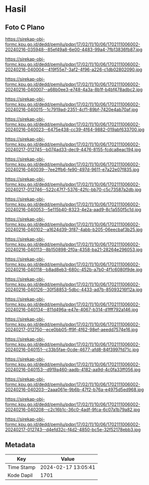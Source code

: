 # Hasil

## Foto C Plano

https://sirekap-obj-formc.kpu.go.id/dedd/pemilu/pdpr/17/02/11/10/06/1702111006002-20240216-035948--85ef49a8-6e00-4483-99a4-7fb13836fb87.jpg

https://sirekap-obj-formc.kpu.go.id/dedd/pemilu/pdpr/17/02/11/10/06/1702111006002-20240216-040004--419f55e7-3af2-4f96-a226-c1db02802090.jpg

https://sirekap-obj-formc.kpu.go.id/dedd/pemilu/pdpr/17/02/11/10/06/1702111006002-20240216-040007--a68b0ee3-e748-4a3a-8b1f-b4bf478adbc2.jpg

https://sirekap-obj-formc.kpu.go.id/dedd/pemilu/pdpr/17/02/11/10/06/1702111006002-20240216-040015--1c7919ad-2351-4cf1-89bf-7420e4ab70af.jpg

https://sirekap-obj-formc.kpu.go.id/dedd/pemilu/pdpr/17/02/11/10/06/1702111006002-20240216-040023--6475e438-cc39-4f64-9882-019abf633700.jpg

https://sirekap-obj-formc.kpu.go.id/dedd/pemilu/pdpr/17/02/11/10/06/1702111006002-20240217-012745--b074ad33-dec9-4476-8155-fcdca8eac194.jpg

https://sirekap-obj-formc.kpu.go.id/dedd/pemilu/pdpr/17/02/11/10/06/1702111006002-20240216-040039--7ee2ffb6-fe90-497d-9611-e7a22e07f835.jpg

https://sirekap-obj-formc.kpu.go.id/dedd/pemilu/pdpr/17/02/11/10/06/1702111006002-20240217-012746--522c47f7-5376-42fc-bb70-c5c73587a2db.jpg

https://sirekap-obj-formc.kpu.go.id/dedd/pemilu/pdpr/17/02/11/10/06/1702111006002-20240216-040053--5e115b40-8323-4e2a-aad9-8c1a550f5c1d.jpg

https://sirekap-obj-formc.kpu.go.id/dedd/pemilu/pdpr/17/02/11/10/06/1702111006002-20240216-040102--a1624d39-3f87-4abb-b205-06eecbaf3b25.jpg

https://sirekap-obj-formc.kpu.go.id/dedd/pemilu/pdpr/17/02/11/10/06/1702111006002-20240216-040113--8b150898-2f0a-4358-ba21-28264e296053.jpg

https://sirekap-obj-formc.kpu.go.id/dedd/pemilu/pdpr/17/02/11/10/06/1702111006002-20240216-040118--b8ad8eb3-680c-452b-a7b0-4f1c6080f9de.jpg

https://sirekap-obj-formc.kpu.go.id/dedd/pemilu/pdpr/17/02/11/10/06/1702111006002-20240216-040126--30f58853-5dbc-4433-ad7b-85093216f12a.jpg

https://sirekap-obj-formc.kpu.go.id/dedd/pemilu/pdpr/17/02/11/10/06/1702111006002-20240216-040134--811d496a-e47e-4067-b314-d1fff792a146.jpg

https://sirekap-obj-formc.kpu.go.id/dedd/pemilu/pdpr/17/02/11/10/06/1702111006002-20240217-012750--ece0bb05-ff9f-4f62-98ef-aeedd7574e16.jpg

https://sirekap-obj-formc.kpu.go.id/dedd/pemilu/pdpr/17/02/11/10/06/1702111006002-20240216-040151--c33b5fae-0cde-4677-afd8-84f3997fd71c.jpg

https://sirekap-obj-formc.kpu.go.id/dedd/pemilu/pdpr/17/02/11/10/06/1702111006002-20240216-040153--d919a460-aadb-4182-aa9d-4c0fa33ff056.jpg

https://sirekap-obj-formc.kpu.go.id/dedd/pemilu/pdpr/17/02/11/10/06/1702111006002-20240216-040203--2aaa061e-9b6b-47f2-b76a-e4975d5ed968.jpg

https://sirekap-obj-formc.kpu.go.id/dedd/pemilu/pdpr/17/02/11/10/06/1702111006002-20240216-040208--c2c16b1c-36c0-4adf-9fca-6c07a1b79a82.jpg

https://sirekap-obj-formc.kpu.go.id/dedd/pemilu/pdpr/17/02/11/10/06/1702111006002-20240217-012743--d4efd32c-f4d2-4850-bc5e-32f52178ebb3.jpg


## Metadata

| Key        | Value               |
| ---------- | ------------------- |
| Time Stamp | 2024-02-17 13:05:41 |
| Kode Dapil | 1701                |



